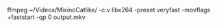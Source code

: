  ffmpeg ~/Videos/MixinoCatlike/ -c:v libx264 -preset veryfast -movflags +faststart -qp 0 output.mkv
